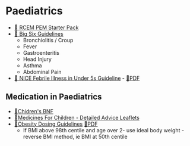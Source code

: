 # Paediatrics

- [📄 RCEM PEM Starter Pack](attachments/RCEM%20Learning%20PEM%20Starter%20Pack.pdf)
- [📄 Big Six Guidelines](attachments/RCHT%20Big%20Six.pdf)
	- Bronchiolitis / Croup
	- Fever
	- Gastroenteritis
	- Head Injury
	- Asthma
	- Abdominal Pain
- [🔗 NICE Febrile Illness in Under 5s Guideline](https://www.nice.org.uk/guidance/NG143)  - [📄PDF](attachments/NICE%20fever%20under%205.pdf)

## Medication in Paediatrics

- [🔗Chidren's BNF](https://bnfc.nice.org.uk/)
- [🔗Medicines For Children - Detailed Advice Leaflets](https://www.medicinesforchildren.org.uk/)
- [🔗Obesity Dosing Guidelines](https://www.sps.nhs.uk/articles/how-should-medicines-be-dosed-in-children-who-are-obese/)  [📄PDF](attachments/UKMIQA-drug-dosing-in-childhood-obesity.pdf)
	- If BMI above 98th centile and age over 2- use ideal body weight - reverse BMI method, ie BMI at 50th centile


